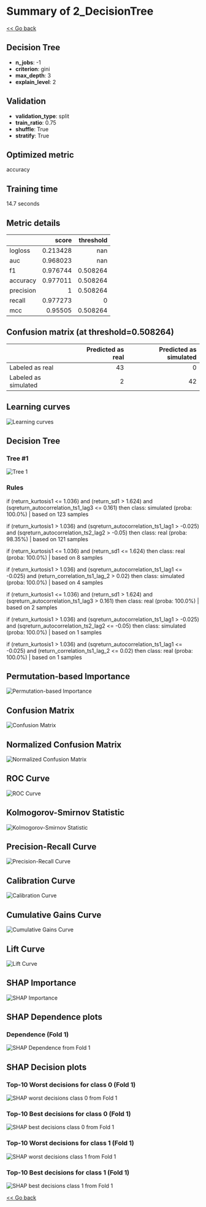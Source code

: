 # Summary of 2_DecisionTree

[<< Go back](../README.md)


## Decision Tree
- **n_jobs**: -1
- **criterion**: gini
- **max_depth**: 3
- **explain_level**: 2

## Validation
 - **validation_type**: split
 - **train_ratio**: 0.75
 - **shuffle**: True
 - **stratify**: True

## Optimized metric
accuracy

## Training time

14.7 seconds

## Metric details
|           |    score |   threshold |
|:----------|---------:|------------:|
| logloss   | 0.213428 |  nan        |
| auc       | 0.968023 |  nan        |
| f1        | 0.976744 |    0.508264 |
| accuracy  | 0.977011 |    0.508264 |
| precision | 1        |    0.508264 |
| recall    | 0.977273 |    0        |
| mcc       | 0.95505  |    0.508264 |


## Confusion matrix (at threshold=0.508264)
|                      |   Predicted as real |   Predicted as simulated |
|:---------------------|--------------------:|-------------------------:|
| Labeled as real      |                  43 |                        0 |
| Labeled as simulated |                   2 |                       42 |

## Learning curves
![Learning curves](learning_curves.png)

## Decision Tree 

### Tree #1
![Tree 1](learner_fold_0_tree.svg)

### Rules

if (return_kurtosis1 <= 1.036) and (return_sd1 > 1.624) and (sqreturn_autocorrelation_ts1_lag3 <= 0.161) then class: simulated (proba: 100.0%) | based on 123 samples

if (return_kurtosis1 > 1.036) and (sqreturn_autocorrelation_ts1_lag1 > -0.025) and (sqreturn_autocorrelation_ts2_lag2 > -0.05) then class: real (proba: 98.35%) | based on 121 samples

if (return_kurtosis1 <= 1.036) and (return_sd1 <= 1.624) then class: real (proba: 100.0%) | based on 8 samples

if (return_kurtosis1 > 1.036) and (sqreturn_autocorrelation_ts1_lag1 <= -0.025) and (return_correlation_ts1_lag_2 > 0.02) then class: simulated (proba: 100.0%) | based on 4 samples

if (return_kurtosis1 <= 1.036) and (return_sd1 > 1.624) and (sqreturn_autocorrelation_ts1_lag3 > 0.161) then class: real (proba: 100.0%) | based on 2 samples

if (return_kurtosis1 > 1.036) and (sqreturn_autocorrelation_ts1_lag1 > -0.025) and (sqreturn_autocorrelation_ts2_lag2 <= -0.05) then class: simulated (proba: 100.0%) | based on 1 samples

if (return_kurtosis1 > 1.036) and (sqreturn_autocorrelation_ts1_lag1 <= -0.025) and (return_correlation_ts1_lag_2 <= 0.02) then class: real (proba: 100.0%) | based on 1 samples





## Permutation-based Importance
![Permutation-based Importance](permutation_importance.png)
## Confusion Matrix

![Confusion Matrix](confusion_matrix.png)


## Normalized Confusion Matrix

![Normalized Confusion Matrix](confusion_matrix_normalized.png)


## ROC Curve

![ROC Curve](roc_curve.png)


## Kolmogorov-Smirnov Statistic

![Kolmogorov-Smirnov Statistic](ks_statistic.png)


## Precision-Recall Curve

![Precision-Recall Curve](precision_recall_curve.png)


## Calibration Curve

![Calibration Curve](calibration_curve_curve.png)


## Cumulative Gains Curve

![Cumulative Gains Curve](cumulative_gains_curve.png)


## Lift Curve

![Lift Curve](lift_curve.png)



## SHAP Importance
![SHAP Importance](shap_importance.png)

## SHAP Dependence plots

### Dependence (Fold 1)
![SHAP Dependence from Fold 1](learner_fold_0_shap_dependence.png)

## SHAP Decision plots

### Top-10 Worst decisions for class 0 (Fold 1)
![SHAP worst decisions class 0 from Fold 1](learner_fold_0_shap_class_0_worst_decisions.png)
### Top-10 Best decisions for class 0 (Fold 1)
![SHAP best decisions class 0 from Fold 1](learner_fold_0_shap_class_0_best_decisions.png)
### Top-10 Worst decisions for class 1 (Fold 1)
![SHAP worst decisions class 1 from Fold 1](learner_fold_0_shap_class_1_worst_decisions.png)
### Top-10 Best decisions for class 1 (Fold 1)
![SHAP best decisions class 1 from Fold 1](learner_fold_0_shap_class_1_best_decisions.png)

[<< Go back](../README.md)
